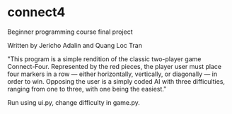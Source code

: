 # connect4
Beginner programming course final project

Written by Jericho Adalin and Quang Loc Tran

"This program is a simple rendition of the classic two-player game Connect-Four. Represented by the red pieces, the player user must place four markers in a row — either horizontally, vertically, or diagonally — in order to win. Opposing the user is a simply coded AI with three difficulties, ranging from one to three, with one being the easiest."

Run using ui.py, change difficulty in game.py.
